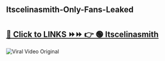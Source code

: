 
 ## Itscelinasmith-Only-Fans-Leaked

# <h2><a href="https://clipsfans.com/Itscelinasmith&ref=git">🔗 Click to LINKS ⏩⏩ 👉 🟢 Itscelinasmith </a></h2>

<a href="https://clipsfans.com/Itscelinasmith&ref=git" rel="nofollow" data-target="animated-image.originalLink"><img src="https://i.ibb.co.com/xMMVF88/686577567.gif" alt="Viral Video Original" style="max-width: 100%; display: inline-block;" data-target="animated-image.originalImage"></a>
